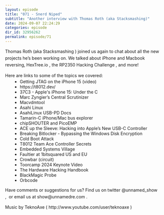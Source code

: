 ```yaml
---
layout: episode
title: "071 - Snerd Niped"
subtitle: "Another interview with Thomas Roth (aka Stacksmashing)"
date: 2024-09-07 22:24:29
categories: episode
dir_id: 32956262
permalink: episode/71
---
```

<p dir="ltr" style="line-height: 1.56; margin-top: 10pt; margin-bottom: 0pt;">
 Thomas Roth (aka
 <a href="https://stacksmashing.net/" style="text-decoration: none;">
  Stacksmashing
 </a>
 ) joined us again to chat about all the new projects he’s been working on. We talked about iPhone and Macbook reversing,
 <a href="http://hextree.io" style="text-decoration: none;">
  HexTree.io
 </a>
 , the
 <a href="https://www.hextree.io/rp2350-hacking-challenge" style="text-decoration: none;">
  RP2350 Hacking Challenge
 </a>
 , and more!
</p>
<p dir="ltr" style="line-height: 1.56; margin-top: 10pt; margin-bottom: 0pt;">
 Here are links to some of the topics we covered:
</p>
<ul style="margin-top: 0; margin-bottom: 0; padding-inline-start: 48px;">
 <li>
  <a href="https://www.youtube.com/watch?v=D8UGlvBubkA" style="text-decoration: none;">
   Getting JTAG on the iPhone 15
  </a>
  (video)
 </li>
 <li>
  <a href="https://t8012.dev/" style="text-decoration: none;">
   https://t8012.dev/
  </a>
 </li>
 <li>
  <a href="https://www.youtube.com/watch?v=Y8MlsiMoLAQ" style="text-decoration: none;">
   37C3 - Apple's iPhone 15: Under the C
  </a>
 </li>
 <li>
  <a href="https://kernel.googlesource.com/pub/scm/linux/kernel/git/maz/cs-hw/" style="text-decoration: none;">
   Marc Zyngier’s Central Scrutinizer
  </a>
 </li>
 <li>
  <a href="https://github.com/AsahiLinux/macvdmtool" style="text-decoration: none;">
   Macvdmtool
  </a>
 </li>
 <li>
  <a href="https://asahilinux.org/" style="text-decoration: none;">
   Asahi Linux
  </a>
 </li>
 <li>
  <a href="https://github.com/AsahiLinux/docs/wiki/HW%3AUSB-PD" style="text-decoration: none;">
   AsahiLinux USB-PD Docs
  </a>
 </li>
 <li>
  <a href="https://github.com/stacksmashing/tamarin-c" style="text-decoration: none;">
   Tamarin-C iPhone/Mac bus explorer
  </a>
 </li>
 <li>
  <a href="https://www.newae.com/products/nae-cw520" style="text-decoration: none;">
   chipSHOUTER
  </a>
  and
  <a href="https://github.com/newaetech/chipshouter-picoemp" style="text-decoration: none;">
   PicoEMP
  </a>
 </li>
 <li>
  <a href="https://www.youtube.com/watch?v=QlaJQEa3_zQ" style="text-decoration: none;">
   ACE up the Sleeve: Hacking into Apple’s New USB-C Controller
  </a>
 </li>
 <li>
  <a href="https://www.youtube.com/watch?v=wTl4vEednkQ" style="text-decoration: none;">
   Breaking Bitlocker - Bypassing the Windows Disk Encryption
  </a>
 </li>
 <li>
  <a href="https://en.wikipedia.org/wiki/Cold_boot_attack" style="text-decoration: none;">
   Cold Boot Attack
  </a>
 </li>
 <li>
  <a href="https://blog.rickmark.me/ace-controller-secrets/" style="text-decoration: none;">
   T8012 Team Ace Controller Secrets
  </a>
 </li>
 <li>
  <a href="https://embeddedvillage.org/" style="text-decoration: none;">
   Embedded Systems Village
  </a>
 </li>
 <li>
  <a href="https://1bitsquared.com/collections/embedded-hardware/products/faultier" style="text-decoration: none;">
   Faultier
  </a>
  at 1bitsquared US and
  <a href="https://1bitsquared.de/products/faultier" style="text-decoration: none;">
   EU
  </a>
 </li>
 <li>
  <a href="https://en.wikipedia.org/wiki/Crowbar_(circuit)" style="text-decoration: none;">
   Crowbar (circuit)
  </a>
 </li>
 <li>
  <a href="https://www.youtube.com/watch?v=fE2-zbqfOz4" style="text-decoration: none;">
   Toorcamp 2024 Keynote Video
  </a>
 </li>
 <li>
  <a href="https://nostarch.com/hardwarehacking" style="text-decoration: none;">
   The Hardware Hacking Handbook
  </a>
 </li>
 <li>
  <a href="https://black-magic.org/index.html" style="text-decoration: none;">
   BlackMagic Probe
  </a>
 </li>
 <li>
  <a href="https://orbcode.org/" style="text-decoration: none;">
   Orbcode
  </a>
 </li>
</ul>
<p dir="ltr" style="line-height: 1.56; margin-top: 10pt; margin-bottom: 0pt;">
 Have comments or suggestions for us? Find us on twitter
 <a href="https://twitter.com/unnamed_show" style="text-decoration: none;">
  @unnamed_show
 </a>
 ,  or email us at
 <a href="mailto:show@unnamedre.com" style="text-decoration: none;">
  show@unnamedre.com
 </a>
 .
</p>
<p>
 <strong id="docs-internal-guid-f3b18ad4-7fff-f8fd-aeb9-01eb33e6ff1b" style="font-weight: normal;">
  Music by
  <a href="http://www.teknoaxe.com" style="text-decoration: none;">
   TeknoAxe
  </a>
  (
  <a href="http://www.youtube.com/user/teknoaxe" style="text-decoration: none;">
   http://www.youtube.com/user/teknoaxe
  </a>
  )
 </strong>
</p>

